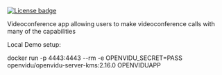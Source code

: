 [![License badge](https://img.shields.io/badge/license-Apache2-orange.svg)](http://www.apache.org/licenses/LICENSE-2.0)

Videoconference app allowing users to make videoconference calls with many of the capabilities

Local Demo setup:

docker run -p 4443:4443 --rm -e OPENVIDU_SECRET=PASS openvidu/openvidu-server-kms:2.16.0
OPENVIDUAPP